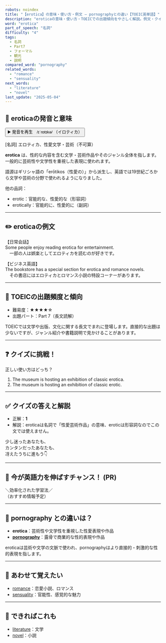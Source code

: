 ```yaml
---
robots: noindex
title: "【erotica】の意味・使い方・例文 ― pornographyとの違い【TOEIC英単語】"
description: "eroticaの意味・使い方・TOEICでの出題傾向をやさしく解説。例文・クイズ付きでpornographyとの違いもわかりやすく学べます。"
word: "erotica"
part_of_speech: "名詞"
difficulty: "4"
tags:
  - 名詞
  - Part7
  - フォーマル
  - 観光
  - 説明
compared_word: "pornography"
related_words:
  - "romance"
  - "sensuality"
next_words:
  - "literature"
  - "novel"
last_update: "2025-05-04"
---
```


## 🔰 eroticaの発音と意味

<button class="play-audio" onclick="playTTS('erotica')">
  <span class="play-audio-main">
    ▶️ 発音を再生　/ɪˈrɒtɪkə/
  </span>
  <span class="play-audio-sub">
    （イロティカ）
  </span>
</button>

[名詞] エロティカ、性愛文学・芸術（不可算）

**erotica** は、性的な内容を含む文学・芸術作品やそのジャンル全体を指します。一般的に芸術性や文学性を重視した表現に使われます。

語源はギリシャ語の「erōtikos（性愛の）」から派生し、英語では19世紀ごろから文学や芸術の分野で使われるようになりました。

他の品詞：  
- erotic：官能的な、性愛的な（形容詞）
- erotically：官能的に、性愛的に（副詞）

---

## ✏️ eroticaの例文

【日常会話】  
Some people enjoy reading erotica for entertainment.  
　一部の人は娯楽としてエロティカを読むのが好きです。

【ビジネス英語】  
The bookstore has a special section for erotica and romance novels.  
　その書店にはエロティカとロマンス小説の特設コーナーがあります。

---

## 🎯 TOEICの出題頻度と傾向

- 難易度：★★★★☆
- 出題パート：Part 7（長文読解）

TOEICでは文学や出版、文化に関する長文でまれに登場します。直接的な出題は少ないですが、ジャンル紹介や書籍説明で見かけることがあります。

---

## ❓ クイズに挑戦！

正しい使い方はどっち？

1. The museum is hosting an exhibition of classic erotica.  
2. The museum is hosting an exhibition of classic erotic.

---

## ✅ クイズの答えと解説

- 正解：**1**
- 解説：eroticaは名詞で「性愛芸術作品」の意味、eroticは形容詞なのでこの文では使えません。

少し迷ったあなたも、  
カンタンだったあなたも、  
冴えたうちに進もう👇️

---

## 🚀 今が英語力を伸ばすチャンス！ (PR)

<div class="info-center">
＼効率化された学習法／<br>  
（おすすめ情報予定）
</div>

---

## 🤔  pornography との違いは？

- **erotica**：芸術性や文学性を重視した性愛表現や作品
- **[pornography](/pornography)**：露骨で商業的な性的表現や作品

eroticaは芸術や文学の文脈で使われ、pornographyはより直接的・刺激的な性的表現を指します。

---

## 🧩 あわせて覚えたい

- [romance](/romance)：恋愛小説、ロマンス
- [sensuality](/sensuality)：官能性、感覚的な魅力

---

## 📖 できればこれも

- [literature](/literature)：文学
- [novel](/novel)：小説

<!-- cvid: aid48_bid40 -->

